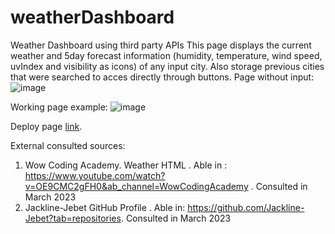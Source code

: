# weatherDashboard
Weather Dashboard using third party APIs
This page displays the current weather and 5day forecast information (humidity, temperature, wind speed, uvIndex and visibility as icons) of any input city. 
Also storage previous cities that were searched to acces directly through buttons. 
Page without input:
![image](https://user-images.githubusercontent.com/126412050/234149861-ce3a37d9-22a8-4bd3-8ea2-b09beb742de5.png)

Working page example:
![image](https://user-images.githubusercontent.com/126412050/234149985-2eaaaf5c-9429-4b93-9de9-b7fb375b1be0.png)

Deploy page [link](https://jessfarron.github.io/weatherDashboard/). 

External consulted sources: 
1. Wow Coding Academy. Weather HTML . Able in : https://www.youtube.com/watch?v=OE9CMC2gFH0&ab_channel=WowCodingAcademy . Consulted in March  2023
2. Jackline-Jebet GitHub Profile . Able in: https://github.com/Jackline-Jebet?tab=repositories. Consulted in March  2023
